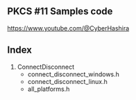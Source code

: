 PKCS #11 Samples code
------------------------

https://www.youtube.com/@CyberHashira


Index
------

1. ConnectDisconnect
	- connect_disconnect_windows.h
	- connect_disconnect_linux.h
	- all_platforms.h

